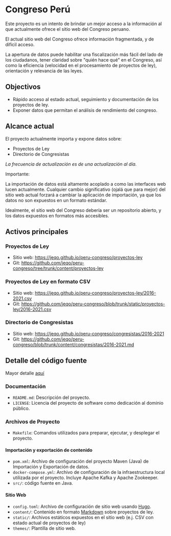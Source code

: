 # Congreso Perú

Este proyecto es un intento de brindar un mejor acceso a la información al que actualmente ofrece el sitio web del Congreso peruano.

El actual sitio web del Congreso ofrece información fragmentada, y de difícil acceso.

La apertura de datos puede habilitar una fiscalización más fácil del lado de los ciudadanos, tener claridad sobre "quién hace qué" en el Congreso, así como la eficiencia (velocidad en el procesamiento de proyectos de ley), orientación y relevancia de las leyes.

## Objectivos

- Rápido acceso al estado actual, seguimiento y documentación de los proyectos de ley.
- Exponer datos que permitan el análisis de rendimiento del congreso.

## Alcance actual

El proyecto actualmente importa y expone datos sobre:

- Proyectos de Ley
- Directorio de Congresistas

*La frecuencia de actualización es de una actualización al día.*

Importante:

La importación de datos está altamente acoplado a como las interfaces web lucen actualmente.
Cualquier cambio significativo (ojalá que para mejor) del sitio web actual forzará a cambiar la aplicación de importación, ya que los datos no son expuestos en un formato estándar.

Idealmente, el sitio web del Congreso debería ser un repositorio abierto, y los datos expuestos en formatos más accesibles.

## Activos principales

### Proyectos de Ley

- Sitio web: <https://jeqo.github.io/peru-congreso/proyectos-ley>
- Git: <https://github.com/jeqo/peru-congreso/tree/trunk/content/proyectos-ley>

### Proyectos de Ley en formato CSV

- Sitio web: <https://jeqo.github.io/peru-congreso/proyectos-ley/2016-2021.csv>
- Git: <https://github.com/jeqo/peru-congreso/blob/trunk/static/proyectos-ley/2016-2021.csv>

### Directorio de Congresistas

- Sitio web: <https://jeqo.github.io/peru-congreso/congresistas/2016-2021>
- Git: <https://github.com/jeqo/peru-congreso/blob/trunk/content/congresistas/2016-2021.md>

## Detalle del código fuente

Mayor detalle [aquí](./RATIONALE.md)

### Documentación

- `README.md`: Descripción del proyecto.
- `LICENSE`: Licencia del proyecto de software como dedicación al dominio público.

### Archivos de Proyecto

- `Makefile`: Comandos utilizados para preparar, ejecutar, y desplegar el proyecto.

#### Importación y exportación de contenido

- `pom.xml`: Archivo de configuración del proyecto Maven (Java) de Importación y Exportación de datos.
- `docker-compose.yml`: Archivo de configuración de la infraestructura local utilizada por el proyecto. Incluye Apache Kafka y Apache Zookeeper.
- `src/`: código fuente en Java.

#### Sitio Web

- `config.toml`: Archivo de configuración de sitio web usando [Hugo](https://gohugo.io).
- `content/`: Contenido en formato [Markdown](https://commonmark.org) sobre proyectos de ley.
- `static/`: Archivos estáticos expuestos en el sitio web (e.j. CSV con estado actual de proyectos de ley)
- `themes/`: Plantilla de sitio web.
